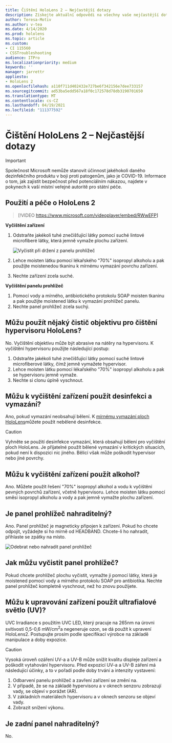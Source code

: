 ```yaml
---
title: Čištění HoloLens 2 – Nejčastější dotazy
description: Získejte aktuální odpovědi na všechny vaše nejčastější dotazy k vyčištění a údržbě zařízení HoloLens 2.
author: Teresa-Motiv
ms.author: v-tea
ms.date: 4/14/2020
ms.prod: hololens
ms.topic: article
ms.custom:
- CI 115560
- CSSTroubleshooting
audience: ITPro
ms.localizationpriority: medium
keywords: ''
manager: jarrettr
appliesto:
- HoloLens 2
ms.openlocfilehash: a110f711d402432e727be6f342156e7dee733157
ms.sourcegitcommit: ad53ba5edd567a18f0c172578d78db3190701650
ms.translationtype: MT
ms.contentlocale: cs-CZ
ms.lasthandoff: 04/19/2021
ms.locfileid: "111377592"
---
```

# <a name="hololens-2-cleaning-faq"></a>Čištění HoloLens 2 – Nejčastější dotazy

> [!IMPORTANT]  
> Společnost Microsoft nemůže stanovit účinnost jakéhokoli daného dezinfekčního produktu v boji proti patogenům, jako je COVID-19. Informace o tom, jak zajistit bezpečnost před potenciálním nákazou, najdete v pokynech k vaší místní veřejné autoritě pro státní péče.  

## <a name="hololens-2-use-and-care"></a>Použití a péče o HoloLens 2

> [!VIDEO https://www.microsoft.com/videoplayer/embed/RWwEFP]

<!-- <iframe src="https://channel9.msdn.com/Shows/Docs-Mixed-Reality/HoloLens-2-Use-and-Care/player" width="960" height="540" allowFullScreen frameBorder="0" title="HoloLens 2 Use and Care - Microsoft Channel 9 Video"></iframe> -->

**Vyčištění zařízení**

1. Odstraňte jakékoli tuhé znečišťující látky pomocí suché lintové microfiberé látky, která jemně vymaže plochu zařízení.

   ![Vyčistit při držení z panelu prohlížeč](images/hl2-cleaning.png)

2. Lehce moisten látku pomocí lékařského "70%" isopropyl alkoholu a pak použijte moistenedou tkaninu k mírnému vymazání povrchu zařízení.

3. Nechte zařízení zcela suché.

**Vyčištění panelu prohlížeč**

1. Pomocí vody a mírného, antibiotického protokolu SOAP moisten tkaninu a pak použijte moistened látku k vymazání prohlížeč panelu.
1. Nechte panel prohlížeč zcela suchý.

## <a name="can-i-use-any-lens-cleaner-for-cleaning-the-hololens-visor"></a>Můžu použít nějaký čistič objektivu pro čištění hypervisoru HoloLens?

No. Vyčištění objektivu může být abrasive na nátěry na hypervisoru. K vyčištění hypervisoru použijte následující postup:  

1. Odstraňte jakékoli tuhé znečišťující látky pomocí suché lintové microfiberové látky, čímž jemně vymažete hypervisor.
1. Lehce moisten látku pomocí lékařského "70%" isopropyl alkoholu a pak se hypervisoru jemně vymaže.
1. Nechte si clonu úplně vyschnout.

## <a name="can-i-use-disinfecting-wipes-to-clean-the-device"></a>Můžu k vyčištění zařízení použít desinfekci a vymazání?

Ano, pokud vymazání neobsahují bělení. K [mírnému vymazání ploch HoloLens](#hololens-2-use-and-care)můžete použít nebělené desinfekce.  

> [!CAUTION]  
> Vyhněte se použití desinfekce vymazání, která obsahují bělení pro vyčištění ploch HoloLens. Je přijatelné použít bělené vymazání v kritických situacích, pokud není k dispozici nic jiného. Bělicí však může poškodit hypervisor nebo jiné povrchy.

## <a name="can-i-use-alcohol-to-clean-the-device"></a>Můžu k vyčištění zařízení použít alkohol?

Ano. Můžete použít řešení "70%" isopropyl alkohol a vodu k vyčištění pevných povrchů zařízení, včetně hypervisoru. Lehce moisten látku pomocí směsi isopropyl alkoholu a vody a pak jemně vymažte plochu zařízení.

## <a name="is-the-brow-pad-replaceable"></a>Je panel prohlížeč nahraditelný?

Ano. Panel prohlížeč je magneticky připojen k zařízení. Pokud ho chcete odpojit, vyžádejte si ho mírně od HEADBAND. Chcete-li ho nahradit, přihlaste se zpátky na místo.

![Odebrat nebo nahradit panel prohlížeč](images/hololens2-remove-browpad.png)

## <a name="how-can-i-clean-the-brow-pad"></a>Jak můžu vyčistit panel prohlížeč?

Pokud chcete prohlížeč plochu vyčistit, vymažte ji pomocí látky, která je moistened pomocí vody a mírného protokolu SOAP pro antibiotika. Nechte panel prohlížeč kompletně vyschnout, než ho znovu použijete.

## <a name="can-i-use-ultraviolet-uv-light-to-sanitize-the-device"></a>Můžu k upravování zařízení použít ultrafialové světlo (UV)?

UVC Irradiance s použitím UVC LED, který pracuje na 265nm na úrovni svítivosti 0,5-0,6 mW/cm<sup>2</sup>a negeneruje ozon, se dá použít k upravení HoloLens2. Postupujte prosím podle specifikací výrobce na základě manipulace a doby expozice.

> [!CAUTION]  
> Vysoká úroveň ozáření UV-a a UV-B může snížit kvalitu displeje zařízení a poškodit vytahování hypervisoru. Před expozicí UV-a a UV-B záření má následující účinky, a to v pořadí podle doby trvání a intenzity vystavení:
>  
> 1. Odbarvení panelu prohlížeč a zavření zařízení se změní na.
> 1. V případě, že se na základě hypervisoru a v oknech senzoru zobrazují vady, se objeví v porážet (AR).
> 1. V základních materiálech hypervisoru a v oknech senzoru se objeví vady.
> 1. Zobrazit snížení výkonu.

## <a name="is-the-rear-pad-replaceable"></a>Je zadní panel nahraditelný?

No.
